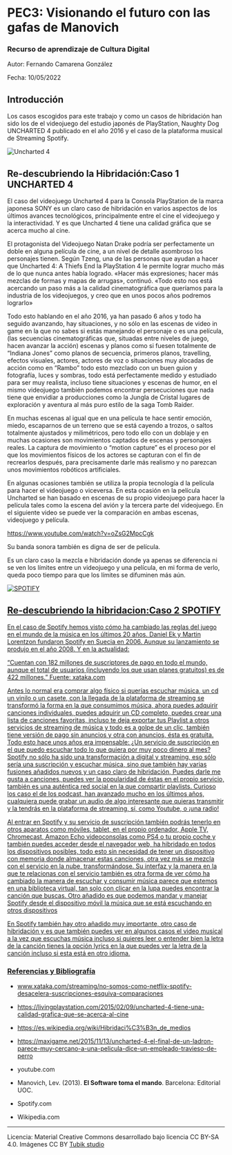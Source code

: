 # PEC3: Visionando el futuro con las gafas de Manovich 

### Recurso de aprendizaje de Cultura Digital 


Autor: Fernando Camarena González


Fecha: 10/05/2022





## Introducción


Los casos escogidos  para este trabajo y como un casos de hibridación han sido  los de el videojuego del estudio japonés de PlayStation, Naughty Dog  UNCHARTED 4  publicado en el año 2016 y el caso de la plataforma  musical de Streaming  Spotify.

![Uncharted 4](https://pics.filmaffinity.com/uncharted_4_a_thief_s_end-134903281-mmed.jpg) 

## Re-descubriendo la Hibridación:Caso 1  UNCHARTED 4  

El caso del videojuego Uncharted 4 para la Consola PlayStation de la marca japonesa SONY  es un claro caso de hibridación en varios aspectos de los últimos avances tecnológicos, principalmente entre el cine el videojuego y la interactividad.
Y es que Uncharted 4 tiene una calidad gráfica que se acerca mucho al cine. 

El protagonista del Videojuego Natan Drake podría ser perfectamente un doble en alguna película de cine, a un nivel de detalle asombroso los personajes tienen.
Según Tzeng, una de las personas que ayudan a hacer que Uncharted 4: A Thiefs End la PlayStation 4 le permite lograr mucho más de lo que nunca antes había logrado. «Hacer más expresiones; hacer más mezclas de formas y mapas de arrugas», continuó. «Todo esto nos está acercando un paso más a la calidad cinematográfica que queríamos para la industria de los videojuegos, y creo que en unos pocos años podremos lograrlo»

Todo esto hablando en el año 2016, ya han pasado 6 años y todo ha seguido avanzando,  hay situaciones, y no sólo en las escenas de video in game en la que no sabes si estás manejando el personaje o es una película, (las secuencias cinematográficas que, situadas entre niveles de juego, hacen avanzar la acción) escenas y planos como si fuesen totalmente de “Indiana Jones” como planos de secuencia, primeros planos, travelling, efectos visuales, actores, actores de voz  o situaciones muy alocadas de acción como en “Rambo” todo esto mezclado con un buen guion y fotografía, luces y sombras, todo está perfectamente medido y estudiado para ser muy realista, incluso tiene situaciones y escenas de humor, en el mismo videojuego también podemos encontrar persecuciones  que nada tiene que envidiar a producciones como la Jungla de Cristal lugares de exploración y aventura al más puro estilo de la saga Tomb Raider. 

En muchas escenas al igual que en una película te hace sentir emoción, miedo, escaparnos de un terreno que se está cayendo a trozos, o saltos totalmente ajustados y milimétricos, pero todo ello con un doblaje y en muchas ocasiones son movimientos captados de escenas y personajes reales. La captura de movimiento  o “motion capture” es el proceso por el que los movimientos físicos de los actores se capturan con el fin de recrearlos después, para precisamente darle más realismo y no parezcan unos movimientos robóticos artificiales.

En algunas ocasiones también se utiliza la propia tecnología d la película para hacer el videojuego o viceversa. En esta ocasión en la película Uncharted  se han basado en escenas de su propio videojuego para hacer la película tales como la escena del avión y la tercera parte del videojuego. 
En el siguiente video se puede ver la comparación en ambas escenas, videojuego y película.

https://www.youtube.com/watch?v=oZsG2MpcCgk

Su banda sonora también es digna de ser de película.

Es un claro caso la mezcla e hibridación donde ya apenas se diferencia ni se ven los límites  entre un videojuego y una película, en mi forma de verlo, queda poco tiempo para que los límites se difuminen más aún.


<a href="http://www.youtube.com/watch?feature=player_embedded&v=v=34GJ9ZMAKqA
" target="_blank">
  
 

![SPOTIFY](https://www.scdn.co/i/_global/open-graph-default.png) 

## Re-descubriendo la hibridacion:Caso 2 SPOTIFY

En el caso de Spotify hemos visto cómo ha cambiado las reglas del juego en el mundo de la música en los últimos 20 años.
Daniel Ek y Martin Lorentzon fundaron Spotify en Suecia en 2006. Aunque su lanzamiento se produjo en el año 2008.
Y en la actualidad:
  
“Cuentan con 182 millones de suscriptores de pago en todo el mundo, aunque el total de usuarios (incluyendo los que usan planes gratuitos) es de 422 millones.”
Fuente: xataka.com
  
Antes lo normal era comprar algo físico si querías escuchar música, un cd un vinilo o un casete, con la llegada de la plataforma de streaming se transformó la forma en la que consumimos música, ahora puedes adquirir canciones individuales, puedes adquirir un CD completo, puedes crear una lista de canciones favoritas, incluso te deja exportar tus Playlist a otros servicios de streaming de música y todo es a golpe de un clic, también tiene versión de pago sin anuncios y otra con anuncios, ésta es gratuita. Todo esto hace unos años era impensable:
¿Un servicio de suscripción en el que puedo escuchar todo lo que quiera por muy poco dinero al mes? Spotify no sólo ha sido una transformación a digital y streaming, eso sólo sería una suscripción y escuchar música, sino que también hay varias fusiones añadidos nuevos y un caso claro de hibridación, Puedes darle me gusta a canciones, puedes ver la popularidad de éstas en el propio servicio, también es una auténtica red social en la que compartir playlists.
Curioso los caso el de los podcast, han avanzado mucho en los últimos años, cualquiera puede grabar un audio de algo interesante que quieras transmitir y la tendrás en la plataforma de streaming, sí, como Youtube, o ¡una radio!
  
Al entrar en Spotify y su servicio de suscripción también podrás tenerlo en otros aparatos como móviles, tablet,  en el propio ordenador, Apple TV, Chromecast, Amazon Echo  videoconsolas como PS4 o tu propio coche y también puedes acceder desde el navegador web, ha hibridado en todos los dispositivos posibles, todo esto sin necesidad de tener un dispositivo con memoria donde almacenar estas canciones, otra vez más se mezcla con el servicio en la nube, transformándose.
Su interfaz y la manera en la que te relacionas con el servicio también es otra forma de ver cómo ha cambiado la manera de escuchar y consumir música parece que estemos en una biblioteca virtual, tan solo con clicar en la lupa puedes encontrar la canción que buscas. Otro añadido es que podemos mandar y manejar Spotify desde el dispositivo móvil la música que se está escuchando en otros dispositivos
  
En Spotify también hay otro añadido muy importante, otro caso  de hibridación y es que también puedes ver en algunos casos el video musical a la vez que escuchas música incluso si quieres leer o entender bien la letra de la canción tienes la opción lyrics en la que puedes ver la letra de la canción incluso si esta está en otro idioma.






  

### Referencias y Bibliografía



* www.xataka.com/streaming/no-somos-como-netflix-spotify-desacelera-suscripciones-esquiva-comparaciones

* https://livingplaystation.com/2015/02/09/uncharted-4-tiene-una-calidad-grafica-que-se-acerca-al-cine
  
* https://es.wikipedia.org/wiki/Hibridaci%C3%B3n_de_medios
  
* https://maxigame.net/2015/11/13/uncharted-4-el-final-de-un-ladron-parece-muy-cercano-a-una-pelicula-dice-un-empleado-travieso-de-perro

* youtube.com
  
* Manovich, Lev. (2013). **El Software toma el mando**. Barcelona: Editorial UOC.
  
* Spotify.com
  
* Wikipedia.com
----

Licencia: Material Creative Commons desarrollado bajo licencia CC BY-SA 4.0. Imágenes CC BY [Tubik studio](https://blog.tubikstudio.com/how-to-create-original-flat-illustrations-designers-tips/) 
